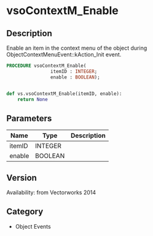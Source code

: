 # vsoContextM_Enable

## Description
Enable an item in the context menu of the object during ObjectContextMenuEvent::kAction_Init event.

```pascal
PROCEDURE vsoContextM_Enable(
				itemID : INTEGER;
				enable : BOOLEAN);
```

```python

def vs.vsoContextM_Enable(itemID, enable):
    return None
```

## Parameters
|Name|Type|Description|
|---|---|---|
|itemID|INTEGER||
|enable|BOOLEAN||

## Version
Availability: from Vectorworks 2014
## Category
* Object Events

